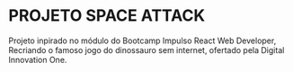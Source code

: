 # PROJETO SPACE ATTACK

Projeto inpirado no módulo do Bootcamp Impulso React Web Developer, Recriando o famoso jogo do dinossauro sem internet, ofertado pela Digital Innovation One. 